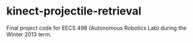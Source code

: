 kinect-projectile-retrieval
===========================
Final project code for EECS 498 (Autonomous Robotics Lab) during the Winter 2013 term.
